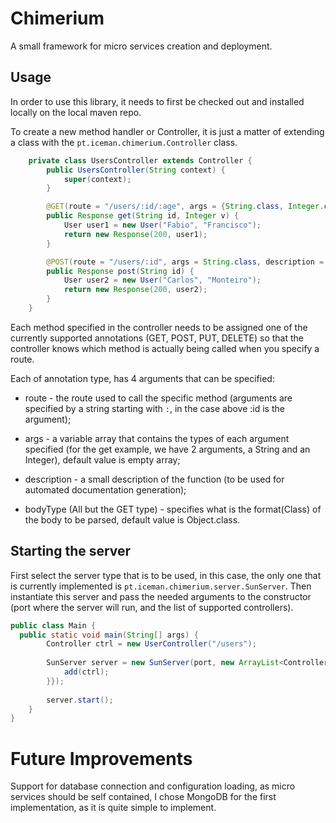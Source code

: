 # Chimerium
A small framework for micro services creation and deployment.

## Usage
In order to use this library, it needs to first be checked out and installed locally on the local maven repo.

To create a new method handler or Controller, it is just a matter of extending a class with the `pt.iceman.chimerium.Controller` class.

```Java
    private class UsersController extends Controller {
        public UsersController(String context) {
            super(context);
        }

        @GET(route = "/users/:id/:age", args = {String.class, Integer.class}, description = "")
        public Response get(String id, Integer v) {
            User user1 = new User("Fabio", "Francisco");
            return new Response(200, user1);
        }

        @POST(route = "/users/:id", args = String.class, description = "", bodyType = User.class)
        public Response post(String id) {
            User user2 = new User("Carlos", "Monteiro");
            return new Response(200, user2);
        }
    }
```

Each method specified in the controller needs to be assigned one of the currently supported annotations (GET, POST, PUT, DELETE)
so that the controller knows which method is actually being called when you specify a route.

Each of annotation type, has 4 arguments that can be specified:

- route - the route used to call the specific method (arguments are specified by a string starting with `:`, in the case above
:id is the argument);

- args - a variable array that contains the types of each argument specified (for the get example, we have 2 arguments, a String and an Integer), default value is empty array;

- description - a small description of the function (to be used for automated documentation generation);

- bodyType (All but the GET type) - specifies what is the format(Class) of the body to be parsed, default value is Object.class.

## Starting the server

First select the server type that is to be used, in this case, the only one that is currently implemented is `pt.iceman.chimerium.server.SunServer`.
Then instantiate this server and pass the needed arguments to the constructor (port where the server will run, and the list of supported controllers). 

```Java
public class Main {
  public static void main(String[] args) {
        Controller ctrl = new UserController("/users");
        
        SunServer server = new SunServer(port, new ArrayList<Controller>() {{
            add(ctrl);
        }});
        
        server.start();
    }
}
```

# Future Improvements

Support for database connection and configuration loading, as micro services should be self contained, I chose MongoDB for the first implementation, as it is quite simple to implement.

